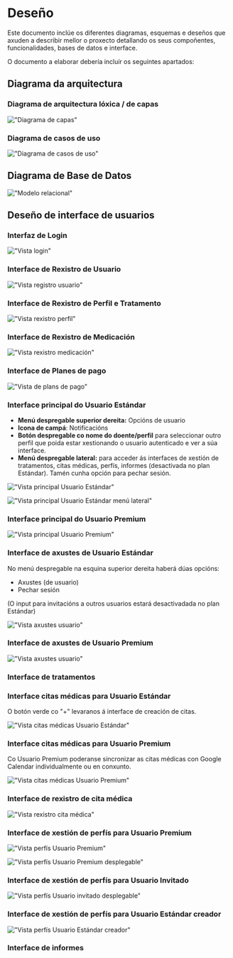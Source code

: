 # Deseño

Este documento inclúe os diferentes diagramas, esquemas e deseños que axuden a describir mellor o proxecto detallando os seus compoñentes, funcionalidades, bases de datos e interface.

O documento a elaborar debería incluír os seguintes apartados:

## Diagrama da arquitectura

### Diagrama de arquitectura lóxica / de capas

!["Diagrama de capas"](/doc/img/diagrama_capas2.png)


### Diagrama de casos de uso

!["Diagrama de casos de uso"](/doc/img/diagramaCasosUso.png)

## Diagrama de Base de Datos

!["Modelo relacional"](/doc/img/diagrama_bd.PNG)

## Deseño de interface de usuarios

### Interfaz de Login

!["Vista login"](/doc/img/vistaLogin.png)

### Interface de Rexistro de Usuario

!["Vista registro usuario"](/doc/img/vistaRegistro.png)

### Interface de Rexistro de Perfil e Tratamento

!["Vista rexistro perfil"](/doc/img/vistaPerfil.png)

### Interface de Rexistro de Medicación

!["Vista rexistro medicación"](/doc/img/vistaMedicacion.png)

### Interface de Planes de pago

!["Vista de plans de pago"](/doc/img/vistaPlanes.png)

### Interface principal do Usuario Estándar

- **Menú despregable superior dereita:** Opcións de usuario
- **Icona de campá**: Notificacións
- **Botón despregable co nome do doente/perfil** para seleccionar outro perfil que poida estar xestionando o usuario autenticado e ver a súa interface.
- **Menú despregable lateral:** para acceder ás interfaces de xestión de tratamentos, citas médicas, perfís, informes (desactivada no plan Estándar). Tamén cunha opción para pechar sesión.

!["Vista principal Usuario Estándar"](/doc/img/vistaEstandar1.png)

!["Vista principal Usuario Estándar menú lateral"](/doc/img/vistaEstandar2.png)

### Interface principal do Usuario Premium

!["Vista principal Usuario Premium"](/doc/img/vistaPremium.png)

### Interface de axustes de Usuario Estándar
No menú despregable na esquina superior dereita haberá dúas opcións:

- Axustes (de usuario)
- Pechar sesión

(O input para invitacións a outros usuarios estará desactivadada no plan Estándar)

!["Vista axustes usuario"](/doc/img/vistaAxustesUsuario.png)

### Interface de axustes de Usuario Premium

!["Vista axustes usuario"](/doc/img/vistaAxustesUsuarioPremium.png)


### Interface de tratamentos



### Interface citas médicas para Usuario Estándar

O botón verde co "+" levaranos á interface de creación de citas.

!["Vista citas médicas Usuario Estándar"](/doc/img/vistaCitasEstandar.png)

### Interface citas médicas para Usuario Premium

Co Usuario Premium poderanse sincronizar as citas médicas con Google Calendar individualmente ou en conxunto.  

!["Vista citas médicas Usuario Premium"](/doc/img/vistaCitasPremium.png)

### Interface de rexistro de cita médica 

!["Vista rexistro cita médica"](/doc/img/vistaRexistroCita.png)


### Interface de xestión de perfís para Usuario Premium

!["Vista perfís Usuario Premium"](/doc/img/vistaXestionPerfilPremium.png)

!["Vista perfís Usuario Premium desplegable"](/doc/img/vistaXestionPerfilPremium2.png)


### Interface de xestión de perfís para Usuario Invitado

!["Vista perfís Usuario invitado desplegable"](/doc/img/vistaXestionPerfilInvitado.png)


### Interface de xestión de perfís para Usuario Estándar creador

!["Vista perfís Usuario Estándar creador"](/doc/img/vistaXestionPerfilEstandar.png)



### Interface de informes


